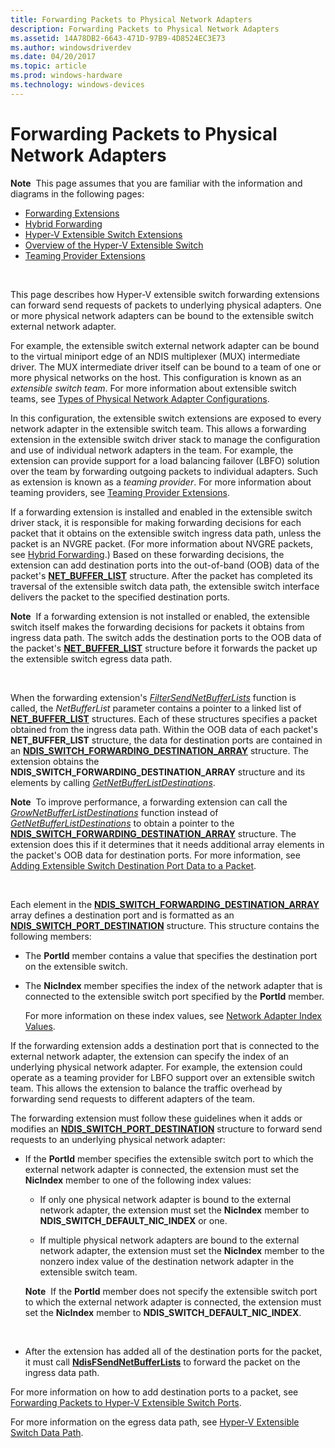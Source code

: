 ```yaml
---
title: Forwarding Packets to Physical Network Adapters
description: Forwarding Packets to Physical Network Adapters
ms.assetid: 14A78DB2-6643-471D-97B9-4D8524EC3E73
ms.author: windowsdriverdev
ms.date: 04/20/2017
ms.topic: article
ms.prod: windows-hardware
ms.technology: windows-devices
---
```


# Forwarding Packets to Physical Network Adapters


**Note**  This page assumes that you are familiar with the information and diagrams in the following pages:
-   [Forwarding Extensions](forwarding-extensions.md)
-   [Hybrid Forwarding](hybrid-forwarding.md)
-   [Hyper-V Extensible Switch Extensions](hyper-v-extensible-switch-extensions.md)
-   [Overview of the Hyper-V Extensible Switch](overview-of-the-hyper-v-extensible-switch.md)
-   [Teaming Provider Extensions](teaming-provider-extensions.md)

 

This page describes how Hyper-V extensible switch forwarding extensions can forward send requests of packets to underlying physical adapters. One or more physical network adapters can be bound to the extensible switch external network adapter.

For example, the extensible switch external network adapter can be bound to the virtual miniport edge of an NDIS multiplexer (MUX) intermediate driver. The MUX intermediate driver itself can be bound to a team of one or more physical networks on the host. This configuration is known as an *extensible switch team*. For more information about extensible switch teams, see [Types of Physical Network Adapter Configurations](types-of-physical-network-adapter-configurations.md).

In this configuration, the extensible switch extensions are exposed to every network adapter in the extensible switch team. This allows a forwarding extension in the extensible switch driver stack to manage the configuration and use of individual network adapters in the team. For example, the extension can provide support for a load balancing failover (LBFO) solution over the team by forwarding outgoing packets to individual adapters. Such as extension is known as a *teaming provider*. For more information about teaming providers, see [Teaming Provider Extensions](teaming-provider-extensions.md).

If a forwarding extension is installed and enabled in the extensible switch driver stack, it is responsible for making forwarding decisions for each packet that it obtains on the extensible switch ingress data path, unless the packet is an NVGRE packet. (For more information about NVGRE packets, see [Hybrid Forwarding](hybrid-forwarding.md).) Based on these forwarding decisions, the extension can add destination ports into the out-of-band (OOB) data of the packet's [**NET\_BUFFER\_LIST**](https://msdn.microsoft.com/library/windows/hardware/ff568388) structure. After the packet has completed its traversal of the extensible switch data path, the extensible switch interface delivers the packet to the specified destination ports.

**Note**  If a forwarding extension is not installed or enabled, the extensible switch itself makes the forwarding decisions for packets it obtains from ingress data path. The switch adds the destination ports to the OOB data of the packet's [**NET\_BUFFER\_LIST**](https://msdn.microsoft.com/library/windows/hardware/ff568388) structure before it forwards the packet up the extensible switch egress data path.

 

When the forwarding extension's [*FilterSendNetBufferLists*](https://msdn.microsoft.com/library/windows/hardware/ff549966) function is called, the *NetBufferList* parameter contains a pointer to a linked list of [**NET\_BUFFER\_LIST**](https://msdn.microsoft.com/library/windows/hardware/ff568388) structures. Each of these structures specifies a packet obtained from the ingress data path. Within the OOB data of each packet's **NET\_BUFFER\_LIST** structure, the data for destination ports are contained in an [**NDIS\_SWITCH\_FORWARDING\_DESTINATION\_ARRAY**](https://msdn.microsoft.com/library/windows/hardware/hh598210) structure. The extension obtains the **NDIS\_SWITCH\_FORWARDING\_DESTINATION\_ARRAY** structure and its elements by calling [*GetNetBufferListDestinations*](https://msdn.microsoft.com/library/windows/hardware/hh598157).

**Note**  To improve performance, a forwarding extension can call the [*GrowNetBufferListDestinations*](https://msdn.microsoft.com/library/windows/hardware/hh598158) function instead of [*GetNetBufferListDestinations*](https://msdn.microsoft.com/library/windows/hardware/hh598157) to obtain a pointer to the [**NDIS\_SWITCH\_FORWARDING\_DESTINATION\_ARRAY**](https://msdn.microsoft.com/library/windows/hardware/hh598210) structure. The extension does this if it determines that it needs additional array elements in the packet's OOB data for destination ports. For more information, see [Adding Extensible Switch Destination Port Data to a Packet](adding-extensible-switch-destination-port-data-to-a-packet.md).

 

Each element in the [**NDIS\_SWITCH\_FORWARDING\_DESTINATION\_ARRAY**](https://msdn.microsoft.com/library/windows/hardware/hh598210) array defines a destination port and is formatted as an [**NDIS\_SWITCH\_PORT\_DESTINATION**](https://msdn.microsoft.com/library/windows/hardware/hh598224) structure. This structure contains the following members:

-   The **PortId** member contains a value that specifies the destination port on the extensible switch.

-   The **NicIndex** member specifies the index of the network adapter that is connected to the extensible switch port specified by the **PortId** member.

    For more information on these index values, see [Network Adapter Index Values](network-adapter-index-values.md).

If the forwarding extension adds a destination port that is connected to the external network adapter, the extension can specify the index of an underlying physical network adapter. For example, the extension could operate as a teaming provider for LBFO support over an extensible switch team. This allows the extension to balance the traffic overhead by forwarding send requests to different adapters of the team.

The forwarding extension must follow these guidelines when it adds or modifies an [**NDIS\_SWITCH\_PORT\_DESTINATION**](https://msdn.microsoft.com/library/windows/hardware/hh598224) structure to forward send requests to an underlying physical network adapter:

-   If the **PortId** member specifies the extensible switch port to which the external network adapter is connected, the extension must set the **NicIndex** member to one of the following index values:

    -   If only one physical network adapter is bound to the external network adapter, the extension must set the **NicIndex** member to **NDIS\_SWITCH\_DEFAULT\_NIC\_INDEX** or one.

    -   If multiple physical network adapters are bound to the external network adapter, the extension must set the **NicIndex** member to the nonzero index value of the destination network adapter in the extensible switch team.

    **Note**  If the **PortId** member does not specify the extensible switch port to which the external network adapter is connected, the extension must set the **NicIndex** member to **NDIS\_SWITCH\_DEFAULT\_NIC\_INDEX**.

     

-   After the extension has added all of the destination ports for the packet, it must call [**NdisFSendNetBufferLists**](https://msdn.microsoft.com/library/windows/hardware/ff562616) to forward the packet on the ingress data path.

For more information on how to add destination ports to a packet, see [Forwarding Packets to Hyper-V Extensible Switch Ports](forwarding-packets-to-hyper-v-extensible-switch-ports.md).

For more information on the egress data path, see [Hyper-V Extensible Switch Data Path](hyper-v-extensible-switch-data-path.md).

 

 






